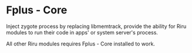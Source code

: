# Fplus - Core

Inject zygote process by replacing libmemtrack, provide the ability for Riru modules to run their code in apps' or system server's process.

All other Riru modules requires Fplus - Core installed to work.
